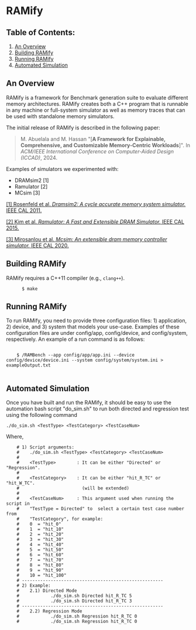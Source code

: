 # RAMify

## Table of Contents:

1) [ An Overview ](#an-overview)
2) [ Building RAMify ](#getting-started)
3) [ Running RAMify ](#running-command)
4) [ Automated Simulation ](#running-sim)

<a name="an-overview"></a>
## An Overview

RAMify is a framework for Benchmark generation suite to evaluate different
memory architectures. RAMify creates both a C++ program that is runnable in any machine or full-system simulator as well as memory traces that can be used with standalone memory simulators.

The initial release of RAMify is described in the following paper:
>M. Abuelala and M. Hassan
>"[**A Framework for Explainable, Comprehensive, and Customizable Memory-Centric
Workloads**]".
>In _ACM/IEEE International Conference on Computer-Aided Design (ICCAD)_, 2024.

Examples of simulators we experimented with: 

- DRAMsim2 \[1\] 
- Ramulator \[2\]
- MCsim \[3\]

[\[1\] Rosenfeld et al. *Dramsim2: A cycle accurate memory system simulator.* IEEE CAL 2011.](https://user.eng.umd.edu/~blj/papers/cal10-1.pdf)

[\[2\] Kim et al. *Ramulator: A Fast and Extensible DRAM Simulator.* IEEE CAL
2015.](https://people.inf.ethz.ch/omutlu/pub/ramulator_dram_simulator-ieee-cal15.pdf)

[\[3\] Mirosanlou et al. *Mcsim: An extensible dram memory controller simulator.* IEEE CAL 2020.](https://www.ece.mcmaster.ca/faculty/hassan/assets/publications/reza_MCsim_CAL.pdf)


<a name="getting-started"></a>
## Building RAMify

RAMify requires a C++11 compiler (e.g., `clang++`).



```
      $ make
```
<a name="running-command"></a>
## Running RAMify
To run RAMify, you need to provide three configuration files: 1) application, 2) device, and 3) system that models your use-case. 
Examples of these configuration files are under config/app, config/device, and config/system, respectively.
An example of a run command is as follows:

```
      
    $ /RAMBench --app config/app/app.ini --device config/device/device.ini --system config/system/system.ini > exampleOutput.txt
    
```
<a name="running-sim"></a>
## Automated Simulation

Once you have built and run the RAMify, it should be easy to use the automation bash script "do_sim.sh" to run both directed and regression test using the following command

```
./do_sim.sh <TestType> <TestCategory> <TestCaseNum> 
```
Where, 

        # 1) Script arguments:
        #    ./do_sim.sh <TestType> <TestCategory> <TestCaseNum> 
        #
        #    <TestType>        : It can be either "Directed" or "Regression".
        #
        #    <TestCategory>    : It can be either "hit_R_TC" or "hit_W_TC". 
        #                        (will be extended)
        #
        #    <TestCaseNum>     : This argument used when running the script in
        #    "TestType = Directed" to  select a certain test case number from
        #    "TestCategory", for example:
        #    0  = "hit_0" 
        #    1  = "hit_10"
        #    2  = "hit_20"
        #    3  = "hit_30"
        #    4  = "hit_40"
        #    5  = "hit_50"
        #    6  = "hit_60"
        #    7  = "hit_70"
        #    8  = "hit_80"
        #    9  = "hit_90"
        #    10 = "hit_100"
        # ------------------------------------------------------
        # 2) Example:
        #    2.1) Directed Mode
        #            ./do_sim.sh Directed hit_R_TC 5 
        #            ./do_sim.sh Directed hit_R_TC 3
        # ------------------------------------------------------
        #    2.2) Regression Mode
        #            ./do_sim.sh Regression hit_R_TC 0
        #            ./do_sim.sh Regression hit_R_TC 0  
